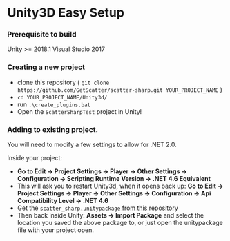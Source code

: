 # Unity3D Easy Setup

### Prerequisite to build

Unity >= 2018.1
Visual Studio 2017



### Creating a new project

- clone this repository ( `git clone https://github.com/GetScatter/scatter-sharp.git YOUR_PROJECT_NAME` )
- `cd YOUR_PROJECT_NAME/Unity3d/`
- run `.\create_plugins.bat`
- Open the `ScatterSharpTest` project in Unity!


### Adding to existing project.

You will need to modify a few settings to allow for .NET 2.0.

Inside your project:
- **Go to Edit -> Project Settings -> Player -> Other Settings -> Configuration -> Scripting Runtime Version -> .NET 4.6 Equivalent**
- This will ask you to restart Unity3d, when it opens back up:
  **Go to Edit -> Project Settings -> Player -> Other Settings -> Configuration -> Api Compatibility Level -> .NET 4.6**
- Get the [`scatter_sharp.unitypackage` from this repository](https://raw.githubusercontent.com/GetScatter/scatter-sharp/master/Unity3D/scatter_sharp.unitypackage)
- Then back inside Unity:
  **Assets -> Import Package** and select the location you saved the above package to, or just open the unitypackage file with your project open.
